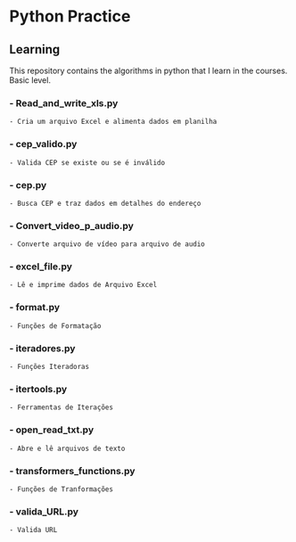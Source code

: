 # Python Practice

## Learning

This repository contains the algorithms in python that I learn in the courses.
Basic level.

###     - Read_and_write_xls.py
    - Cria um arquivo Excel e alimenta dados em planilha

###     - cep_valido.py
    - Valida CEP se existe ou se é inválido

###     - cep.py
    - Busca CEP e traz dados em detalhes do endereço

###     -  Convert_video_p_audio.py 
    - Converte arquivo de vídeo para arquivo de audio

###     - excel_file.py
    - Lê e imprime dados de Arquivo Excel

###     - format.py
    - Funções de Formatação

###     - iteradores.py
    - Funções Iteradoras

###     - itertools.py
    - Ferramentas de Iterações

###     - open_read_txt.py
    - Abre e lê arquivos de texto

###     - transformers_functions.py
    - Funções de Tranformações

###     - valida_URL.py
    - Valida URL
